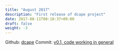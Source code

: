 ```yaml
---
title: "August 2017"
description: "First release of dcape project"
date: 2017-08-11T00:10:37+09:00
draft: false
weight: -3
---
```


Github: [dcape](https://github.com/dopos/dcape)
Commit: [v0.1, code working in general](https://github.com/dopos/dcape/commit/6bf1f5f8f2e408e3ef492ef35dc50ce31620491d)
